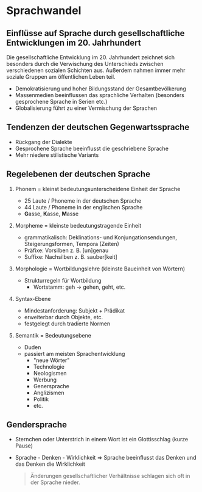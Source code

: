 # Sprachwandel

## Einflüsse auf Sprache durch gesellschaftliche Entwicklungen im 20. Jahrhundert

Die gesellschaftliche Entwicklung im 20. Jahrhundert zeichnet sich besonders durch die Verwischung des Unterschieds zwischen verschiedenen sozialen Schichten aus. Außerdem nahmen immer mehr soziale Gruppen am öffentlichen Leben teil.

- Demokratisierung und hoher Bildungsstand der Gesamtbevölkerung
- Massenmedien beeinflussen das sprachliche Verhalten (besonders gesprochene Sprache in Serien etc.)
- Globalisierung führt zu einer Vermischung der Sprachen

## Tendenzen der deutschen Gegenwartssprache

- Rückgang der Dialekte
- Gesprochene Sprache beeinflusst die geschriebene Sprache
- Mehr niedere stilistische Variants

## Regelebenen der deutschen Sprache

1. Phonem = kleinst bedeutungsunterscheidene Einheit der Sprache

	- 25 Laute / Phoneme in der deutschen Sprache
	- 44 Laute / Phoneme in der englischen Sprache
	- **G**asse, **K**asse, **M**asse

2. Morpheme = kleinste bedeutungstragende Einheit

	- grammatikalisch: Deklinations- und Konjungationsendungen, Steigerungsformen, Tempora (Zeiten)
	- Präfixe: Vorsilben z. B. [un]genau
	- Suffixe: Nachsilben z. B. sauber[keit]

3. Morphologie = Wortbildungslehre (kleinste Baueinheit von Wörtern)
	
	- Strukturregeln für Wortbildung
		- Wortstamm: geh -> gehen, geht, etc.

4. Syntax-Ebene
	
	- Mindestanforderung: Subjekt + Prädikat
	- erweiterbar durch Objekte, etc.
	- festgelegt durch tradierte Normen

5. Semantik = Bedeutungsebene

	- Duden
	- passiert am meisten Sprachentwicklung
		- "neue Wörter"
		- Technologie
		- Neologismen
		- Werbung
		- Genersprache
		- Anglizismen
		- Politik
		- etc.

## Gendersprache

- Sternchen oder Unterstrich in einem Wort ist ein Glottisschlag (kurze Pause)

- Sprache - Denken - Wirklichkeit => Sprache beeinflusst das Denken und das Denken die Wirklichkeit

	>Änderungen gesellschaftlicher Verhältnisse schlagen sich oft in der Sprache nieder.